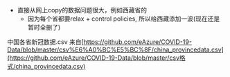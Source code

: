 * 直接从网上copy的数据问题很大，例如西藏省的
  * 因为每个省都要relax + control policies, 所以给西藏添加一波(现在还是暂时全删了)





中国各省新冠数据.csv 来自[https://github.com/eAzure/COVID-19-Data/blob/master/csv%E6%A0%BC%E5%BC%8F/china_provincedata.csv](https://github.com/eAzure/COVID-19-Data/blob/master/csv格式/china_provincedata.csv)